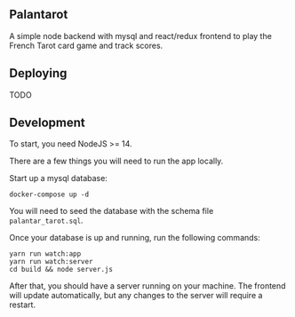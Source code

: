 Palantarot
----------

A simple node backend with mysql and react/redux frontend to play the French Tarot card game and track scores.

Deploying
---------

TODO

Development
-----------

To start, you need NodeJS >= 14.

There are a few things you will need to run the app locally.

Start up a mysql database:
```
docker-compose up -d
```

You will need to seed the database with the schema file `palantar_tarot.sql`.

Once your database is up and running, run the following commands:

```
yarn run watch:app
yarn run watch:server
cd build && node server.js
```

After that, you should have a server running on your machine. The frontend will update automatically, but any changes to the server will require a restart.
